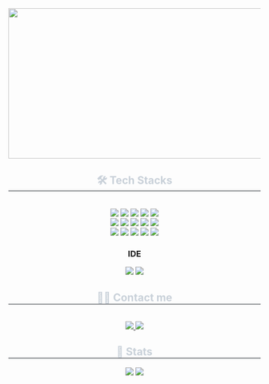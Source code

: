 <div align="center">
    <!--<img src="https://capsule-render.vercel.app/api?type=transparent&color=auto&height=180&text=HELLO,%20WORLD!&animation=twinkling&fontColor=000000&fontSize=60" />-->
    <a href="https://www.gitanimals.org/en_US?utm_medium=image&utm_source=JH1201&utm_content=farm">
        <img
          src="https://render.gitanimals.org/farms/JH1201"
          width="600"
          height="300"
        />
    </a>
</div>

<div align="center">
    <h2 style="border-bottom: 1px solid #21262d; color: #c9d1d9;"> 🛠️ Tech Stacks </h2> <br> 
    <div style="margin: 0 auto; text-align: center;" align="center">
        <img src="https://img.shields.io/badge/Spring Boot-6DB33F?style=for-the-badge&logo=Spring Boot&logoColor=white">
        <img src="https://img.shields.io/badge/Spring-6DB33F?style=for-the-badge&logo=Spring&logoColor=white">
        <img src="https://img.shields.io/badge/Slack-4A154B?style=for-the-badge&logo=Slack&logoColor=white">
        <img src="https://img.shields.io/badge/Notion-000000?style=for-the-badge&logo=Notion&logoColor=white">
        <img src="https://img.shields.io/badge/Linux-FCC624?style=for-the-badge&logo=Linux&logoColor=white">
        <br/>
        <img src="https://img.shields.io/badge/Java-007396?style=for-the-badge&logo=Java&logoColor=white">
        <img src="https://img.shields.io/badge/Discord-5865F2?style=for-the-badge&logo=Discord&logoColor=white">
        <img src="https://img.shields.io/badge/C-A8B9CC?style=for-the-badge&logo=C&logoColor=white">
        <img src="https://img.shields.io/badge/C++-00599C?style=for-the-badge&logo=C%2B%2B&logoColor=white">
        <img src="https://img.shields.io/badge/Apache Tomcat-F8DC75?style=for-the-badge&logo=Apache Tomcat&logoColor=white">
        <br/>
        <img src="https://img.shields.io/badge/Docker-2496ED.svg?&style=for-the-badge&logo=Docker&logoColor=white">
        <img src="https://img.shields.io/badge/amazon%20ec2-FF9900.svg?&style=for-the-badge&logo=amazon%20ec2&logoColor=white">
        <img src="https://img.shields.io/badge/Git-F05032.svg?&style=for-the-badge&logo=Git&logoColor=white">
        <img src="https://img.shields.io/badge/GitHub-181717.svg?&style=for-the-badge&logo=GitHub&logoColor=white">
        <img src="https://img.shields.io/badge/postgresql-4169E1.svg?&style=for-the-badge&logo=postgresql&logoColor=white">
        <br/>
        <h3>IDE</h3>
        <img src="https://img.shields.io/badge/Eclipse%20IDE-2C2255.svg?&style=for-the-badge&logo=Eclipse%20IDE&logoColor=white">
        <img src="https://img.shields.io/badge/Visual%20Studio%20Code-007ACC.svg?&style=for-the-badge&logo=Visual%20Studio%20Code&logoColor=white">
    </div>
</div>

<div align="center">
    <h2 style="border-bottom: 1px solid #21262d; color: #c9d1d9;"> 🧑‍💻 Contact me </h2> <br> 
    <div align="center">
        <a href="https://sapphire-snapper-a75.notion.site/Portfolio-1442a9b0e0be80d3b9b8d14beb189606?pvs=73">
            <img src="https://img.shields.io/badge/Notion-000000?style=for-the-badge&logo=Notion&logoColor=white">
        </a>
        <a href="mailto:wlgns120100@naver.com">
            <img src="https://img.shields.io/badge/Gmail-EA4335?style=for-the-badge&logo=Gmail&logoColor=white">
        </a>
    </div>
</div>

<div align="center">
    <h2 style="border-bottom: 1px solid #21262d; color: #c9d1d9;"> 🏅 Stats </h2>
    <div align="center">
        <img src="https://github-readme-stats.vercel.app/api?username=JH1201&show_icons=true&theme=gruvbox" />
        <a href="https://solved.ac/wlgns120100/">
            <img src="http://mazassumnida.wtf/api/v2/generate_badge?boj=wlgns120100">
        </a>
    </div>
</div>
